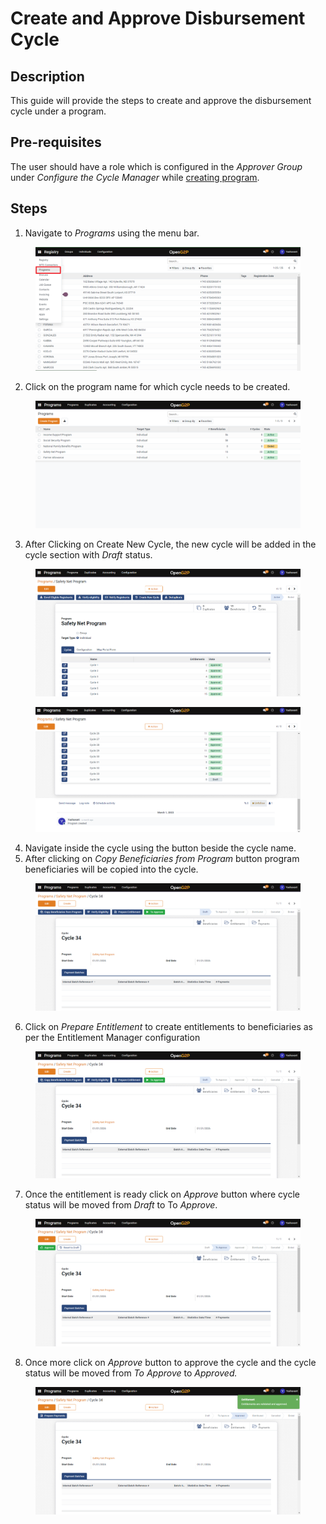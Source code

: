 # Create and Approve Disbursement Cycle

## Description

This guide will provide the steps to create and approve the disbursement cycle under a program.

## Pre-requisites

The user should have a role which is configured in the _Approver Group_ under _Configure the Cycle Manager_ while [creating program](create-a-program.md).

## Steps

1. Navigate to _Programs_ using the menu bar.

<figure><img src="../../.gitbook/assets/programs.png" alt=""><figcaption></figcaption></figure>

2. Click on the program name for which cycle needs to be created.

<figure><img src="../../.gitbook/assets/program-list-view-page.png" alt=""><figcaption></figcaption></figure>

3. After Clicking on Create New Cycle, the new cycle will be added in the cycle section with _Draft_ status.

<figure><img src="../../.gitbook/assets/program-detailed-view.png" alt=""><figcaption></figcaption></figure>

<figure><img src="../../.gitbook/assets/draft-cycle.png" alt=""><figcaption></figcaption></figure>

4. Navigate inside the cycle using the button beside the cycle name.&#x20;
5. After clicking on _Copy Beneficiaries from Program_ button program beneficiaries will be copied into the cycle.

<figure><img src="../../.gitbook/assets/cycle-detailed-view-page.png" alt=""><figcaption></figcaption></figure>

6. Click on _Prepare Entitlement_ to create entitlements to beneficiaries as per the Entitlement Manager configuration

<figure><img src="../../.gitbook/assets/cycle-entitlement.png" alt=""><figcaption></figcaption></figure>

7. Once the entitlement is ready click on _Approve_ button where cycle status will be moved from _Draft_ to To _Approve_.

<figure><img src="../../.gitbook/assets/cycle-to-approve.png" alt=""><figcaption></figcaption></figure>

8. Once more click on _Approve_ button to approve the cycle and the cycle status will be moved from _To Approve_ to _Approved._

<figure><img src="../../.gitbook/assets/cycle-approved.png" alt=""><figcaption></figcaption></figure>

